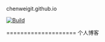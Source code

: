 chenweigit.github.io

[![Build](https://img.shields.io/travis/react-melon/melon-core.svg)](https://travis-ci.org/react-melon/melon-core)

====================
 个人博客
